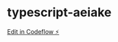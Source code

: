 # typescript-aeiake

[Edit in Codeflow ⚡️](https://stackblitz.com/~/github.com/akoni50/typescript-aeiake)